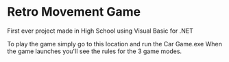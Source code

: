# Retro Movement Game
First ever project made in High School using Visual Basic for .NET


To play the game simply go to this location and run the Car Game.exe
When the game launches you'll see the rules for the 3 game modes.
